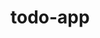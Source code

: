 # todo-app
<script async src="https://pagead2.googlesyndication.com/pagead/js/adsbygoogle.js?client=ca-pub-9965178663076032"
     crossorigin="anonymous"></script>
